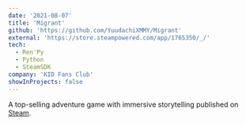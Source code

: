 ```yaml
---
date: '2021-08-07'
title: 'Migrant'
github: 'https://github.com/YuudachiXMMY/Migrant'
external: 'https://store.steampowered.com/app/1765350/_/'
tech:
  - Ren'Py
  - Python
  - SteamSDK
company: 'KID Fans Club'
showInProjects: false
---
```


A top-selling adventure game with immersive storytelling published on [Steam](https://store.steampowered.com/app/1765350/_/).
